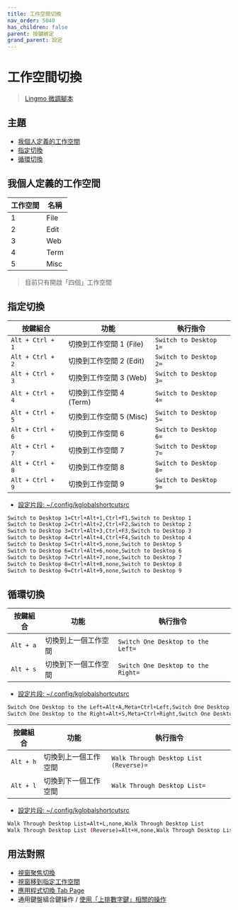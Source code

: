```yaml
---
title: 工作空間切換
nav_order: 5040
has_children: false
parent: 按鍵綁定
grand_parent: 設定
---
```



# 工作空間切換

> [Lingmo 微調腳本](https://github.com/samwhelp/lingmo-adjustment/tree/main/prototype/main/lingmo-config/locale/en_us/Lingmo-Dark)




## 主題

* [我個人定義的工作空間](#我個人定義的工作空間)
* [指定切換](#指定切換)
* [循環切換](#循環切換)




## 我個人定義的工作空間

| 工作空間 | 名稱  |
| -------- | ----- |
| 1        | File  |
| 2        | Edit  |
| 3        | Web   |
| 4        | Term  |
| 5        | Misc  |

> 目前只有開啟「四個」工作空間




## 指定切換

| 按鍵組合          | 功能                     | 執行指令                |
| ----------------- | ------------------------ | ----------------------- |
| `Alt + Ctrl + 1`  | 切換到工作空間 1 (File)  | `Switch to Desktop 1=`  |
| `Alt + Ctrl + 2`  | 切換到工作空間 2 (Edit)  | `Switch to Desktop 2=`  |
| `Alt + Ctrl + 3`  | 切換到工作空間 3 (Web)   | `Switch to Desktop 3=`  |
| `Alt + Ctrl + 4`  | 切換到工作空間 4 (Term)  | `Switch to Desktop 4=`  |
| `Alt + Ctrl + 5`  | 切換到工作空間 5 (Misc)  | `Switch to Desktop 5=`  |
| `Alt + Ctrl + 6`  | 切換到工作空間 6         | `Switch to Desktop 6=`  |
| `Alt + Ctrl + 7`  | 切換到工作空間 7         | `Switch to Desktop 7=`  |
| `Alt + Ctrl + 8`  | 切換到工作空間 8         | `Switch to Desktop 8=`  |
| `Alt + Ctrl + 9`  | 切換到工作空間 9         | `Switch to Desktop 9=`  |


* [設定片段: ~/.config/kglobalshortcutsrc](https://github.com/samwhelp/lingmo-adjustment/blob/main/prototype/main/lingmo-config/locale/en_us/Lingmo-Dark/asset/overlay/etc/skel/.config/kglobalshortcutsrc#L73-L92)

``` sh
Switch to Desktop 1=Ctrl+Alt+1,Ctrl+F1,Switch to Desktop 1
Switch to Desktop 2=Ctrl+Alt+2,Ctrl+F2,Switch to Desktop 2
Switch to Desktop 3=Ctrl+Alt+3,Ctrl+F3,Switch to Desktop 3
Switch to Desktop 4=Ctrl+Alt+4,Ctrl+F4,Switch to Desktop 4
Switch to Desktop 5=Ctrl+Alt+5,none,Switch to Desktop 5
Switch to Desktop 6=Ctrl+Alt+6,none,Switch to Desktop 6
Switch to Desktop 7=Ctrl+Alt+7,none,Switch to Desktop 7
Switch to Desktop 8=Ctrl+Alt+8,none,Switch to Desktop 8
Switch to Desktop 9=Ctrl+Alt+9,none,Switch to Desktop 9
```




## 循環切換

| 按鍵組合   | 功能                  | 執行指令                            |
| ---------- | --------------------- | ----------------------------------- |
| `Alt + a`  | 切換到上一個工作空間  | `Switch One Desktop to the Left=`   |
| `Alt + s`  | 切換到下一個工作空間  | `Switch One Desktop to the Right=`  |


* [設定片段: ~/.config/kglobalshortcutsrc](https://github.com/samwhelp/lingmo-adjustment/blob/main/prototype/main/lingmo-config/locale/en_us/Lingmo-Dark/asset/overlay/etc/skel/.config/kglobalshortcutsrc#L67-L68)

``` sh
Switch One Desktop to the Left=Alt+A,Meta+Ctrl+Left,Switch One Desktop to the Left
Switch One Desktop to the Right=Alt+S,Meta+Ctrl+Right,Switch One Desktop to the Right
```




| 按鍵組合   | 功能                  | 執行指令                                |
| ---------- | --------------------- | --------------------------------------- |
| `Alt + h`  | 切換到上一個工作空間  | `Walk Through Desktop List (Reverse)=`  |
| `Alt + l`  | 切換到下一個工作空間  | `Walk Through Desktop List=`            |


* [設定片段: ~/.config/kglobalshortcutsrc](https://github.com/samwhelp/lingmo-adjustment/blob/main/prototype/main/lingmo-config/locale/en_us/Lingmo-Dark/asset/overlay/etc/skel/.config/kglobalshortcutsrc#L107-L108)

``` sh
Walk Through Desktop List=Alt+L,none,Walk Through Desktop List
Walk Through Desktop List (Reverse)=Alt+H,none,Walk Through Desktop List (Reverse)
```




## 用法對照

* [視窗聚焦切換](https://samwhelp.github.io/note-about-lingmo/read/config/keybind/window-focus.html)
* [視窗移到指定工作空間](https://samwhelp.github.io/note-about-kubuntu/read/config/keybind/window-move-to-workspace.html)
* [應用程式切換 Tab Page](https://samwhelp.github.io/note-about-kubuntu/read/config/keybind/application-tab-page.html)
* 通用鍵盤組合鍵操作 / [使用「上排數字鍵」相關的操作](https://samwhelp.github.io/system-modeling/read/zh_tw/spec-keybind/with-number-key)

